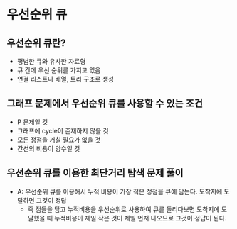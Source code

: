 # 우선순위 큐

## 우선순위 큐란?

- 평범한 큐와 유사한 자료형
- 큐 간에 우선 순위를 가지고 있음
- 연결 리스트나 배열, 트리 구조로 생성

## 그래프 문제에서 우선순위 큐를 사용할 수 있는 조건

- P 문제일 것
- 그래프에 cycle이 존재하지 않을 것
- 모든 정점을 거칠 필요가 없을 것
- 간선의 비용이 양수일 것

##  우선순위 큐를 이용한 최단거리 탐색 문제 풀이

- A: 우선순위 큐를 이용해서 누적 비용이 가장 적은 정점을 큐에 담는다. 도착지에 도달하면 그것이 정답
  - 즉 점들을 담고 누적비용을 우선순위로 사용하여 큐를 돌리다보면 도착지에 도달했을 때 누적비용이 제일 작은 것이 제일 먼저 나오므로 그것이 정답이 된다.

